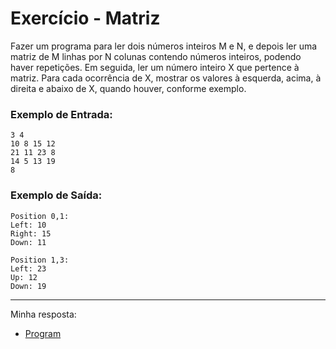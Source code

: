 # Exercício - Matriz

Fazer um programa para ler dois números inteiros M e N, e depois ler uma matriz de M linhas por N colunas contendo números inteiros, podendo haver repetições. Em seguida, ler um número inteiro X que pertence à matriz. Para cada ocorrência de X, mostrar os valores à esquerda, acima, à direita e abaixo de X, quando houver, conforme exemplo.

### Exemplo de Entrada:

```
3 4
10 8 15 12
21 11 23 8
14 5 13 19
8
```

### Exemplo de Saída:

```
Position 0,1:
Left: 10
Right: 15
Down: 11

Position 1,3:
Left: 23
Up: 12
Down: 19
```
---

Minha resposta:

- [Program](https://github.com/JonathanBarr0s/Udemy-CSharp/blob/main/01.%20Programa%C3%A7%C3%A3o%20Orientada%20a%20Objetos/02.%20Comportamento%20de%20Mem%C3%B3ria%2C%20Arrays%20e%20Listas/01.%20Aumento%20de%20Sal%C3%A1rio/Empresa/Empresa/Program.cs)
